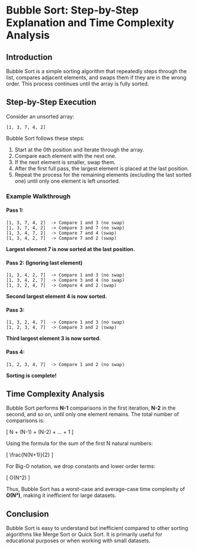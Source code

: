 # Bubble Sort: Step-by-Step Explanation and Time Complexity Analysis

## Introduction
Bubble Sort is a simple sorting algorithm that repeatedly steps through the list, compares adjacent elements, and swaps them if they are in the wrong order. This process continues until the array is fully sorted.

## Step-by-Step Execution
Consider an unsorted array:

```
[1, 3, 7, 4, 2]
```

Bubble Sort follows these steps:

1. Start at the 0th position and iterate through the array.
2. Compare each element with the next one.
3. If the next element is smaller, swap them.
4. After the first full pass, the largest element is placed at the last position.
5. Repeat the process for the remaining elements (excluding the last sorted one) until only one element is left unsorted.

### Example Walkthrough

#### **Pass 1:**
```
[1, 3, 7, 4, 2]  -> Compare 1 and 3 (no swap)
[1, 3, 7, 4, 2]  -> Compare 3 and 7 (no swap)
[1, 3, 4, 7, 2]  -> Compare 7 and 4 (swap)
[1, 3, 4, 2, 7]  -> Compare 7 and 2 (swap)
```
**Largest element 7 is now sorted at the last position.**

#### **Pass 2:** (Ignoring last element)
```
[1, 3, 4, 2, 7]  -> Compare 1 and 3 (no swap)
[1, 3, 4, 2, 7]  -> Compare 3 and 4 (no swap)
[1, 3, 2, 4, 7]  -> Compare 4 and 2 (swap)
```
**Second largest element 4 is now sorted.**

#### **Pass 3:**
```
[1, 3, 2, 4, 7]  -> Compare 1 and 3 (no swap)
[1, 2, 3, 4, 7]  -> Compare 3 and 2 (swap)
```
**Third largest element 3 is now sorted.**

#### **Pass 4:**
```
[1, 2, 3, 4, 7]  -> Compare 1 and 2 (no swap)
```
**Sorting is complete!**

## Time Complexity Analysis

Bubble Sort performs **N-1** comparisons in the first iteration, **N-2** in the second, and so on, until only one element remains. The total number of comparisons is:

\[ N + (N-1) + (N-2) + ... + 1 \]

Using the formula for the sum of the first N natural numbers:

\[ \frac{N(N+1)}{2} \]

For Big-O notation, we drop constants and lower order terms:

\[ O(N^2) \]

Thus, Bubble Sort has a worst-case and average-case time complexity of **O(N²)**, making it inefficient for large datasets.

## Conclusion
Bubble Sort is easy to understand but inefficient compared to other sorting algorithms like Merge Sort or Quick Sort. It is primarily useful for educational purposes or when working with small datasets.

